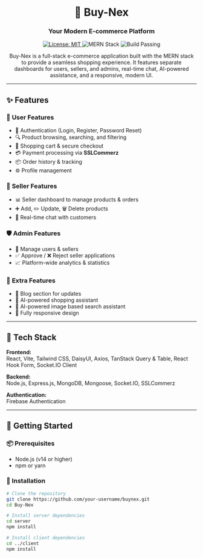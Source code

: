 <h1 align="center">🛒 Buy-Nex</h1>
<h3 align="center">Your Modern E-commerce Platform</h3>

<p align="center">
  <a href="https://opensource.org/licenses/MIT">
    <img src="https://img.shields.io/badge/License-MIT-yellow.svg" alt="License: MIT">
  </a>
  <img src="https://img.shields.io/badge/MERN-Stack-green" alt="MERN Stack">
  <img src="https://img.shields.io/badge/Build-Passing-brightgreen" alt="Build Passing">
</p>

<p align="center">
Buy-Nex is a full-stack e-commerce application built with the MERN stack to provide a seamless shopping experience.  
It features separate dashboards for users, sellers, and admins, real-time chat, AI-powered assistance, and a responsive, modern UI.
</p>

---

## ✨ Features

### 👤 **User Features**
- 🔐 Authentication (Login, Register, Password Reset)
- 🔍 Product browsing, searching, and filtering
- 🛒 Shopping cart & secure checkout
- 💳 Payment processing via **SSLCommerz**
- 📦 Order history & tracking
- ⚙️ Profile management

### 🏪 **Seller Features**
- 📊 Seller dashboard to manage products & orders
- ➕ Add, ✏️ Update, 🗑️ Delete products
- 💬 Real-time chat with customers

### 🛡️ **Admin Features**
- 📂 Manage users & sellers
- ✅ Approve / ❌ Reject seller applications
- 📈 Platform-wide analytics & statistics

### 🌟 **Extra Features**
- 📰 Blog section for updates
- 🤖 AI-powered shopping assistant
- 🤖 AI-powered image based search assistant
- 📱 Fully responsive design

---

## 🚀 Tech Stack

**Frontend:**  
React, Vite, Tailwind CSS, DaisyUI, Axios, TanStack Query & Table, React Hook Form, Socket.IO Client  

**Backend:**  
Node.js, Express.js, MongoDB, Mongoose, Socket.IO, SSLCommerz  

**Authentication:**  
Firebase Authentication  

---

## 🏁 Getting Started

### 📦 Prerequisites
- Node.js (v14 or higher)
- npm or yarn

### 🔧 Installation

```bash
# Clone the repository
git clone https://github.com/your-username/buynex.git
cd Buy-Nex

# Install server dependencies
cd server
npm install

# Install client dependencies
cd ../client
npm install

